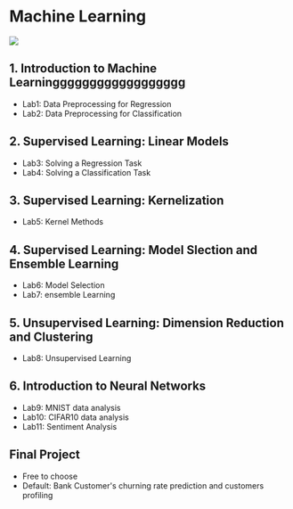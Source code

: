 # Machine Learning

![](https://media.licdn.com/dms/image/D5612AQFQdYob-XRpkA/article-cover_image-shrink_720_1280/0/1710750874997?e=2147483647&v=beta&t=j9Ldybg7aZVUnpu4GuhFGYrtuP9hA-LRgMuqIsmt1bc)

## 1. Introduction to Machine Learningggggggggggggggggg

- Lab1: Data Preprocessing for Regression
- Lab2: Data Preprocessing for Classification

## 2. Supervised Learning: Linear Models

- Lab3: Solving a Regression Task
- Lab4: Solving a Classification Task

## 3. Supervised Learning: Kernelization

- Lab5: Kernel Methods

## 4. Supervised Learning: Model Slection and Ensemble Learning

- Lab6: Model Selection
- Lab7: ensemble Learning

## 5. Unsupervised Learning: Dimension Reduction and Clustering

- Lab8: Unsupervised Learning

## 6. Introduction to Neural Networks

- Lab9: MNIST data analysis
- Lab10: CIFAR10 data analysis
- Lab11: Sentiment Analysis

## Final Project

- Free to choose
- Default: Bank Customer's churning rate prediction and customers profiling